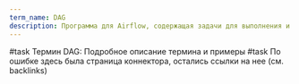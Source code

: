 ```yaml
---
term_name: DAG
description: Программа для Airflow, содержащая задачи для выполнения и связи между ними
---
```


#task Термин DAG: Подробное описание термина и примеры 
#task По ошибке здесь была страница коннектора, остались ссылки на нее (см. backlinks)
